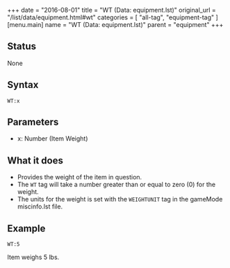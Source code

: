 +++
date = "2016-08-01"
title = "WT (Data: equipment.lst)"
original_url = "/list/data/equipment.html#wt"
categories = [ "all-tag", "equipment-tag" ]
[menu.main]
    name = "WT (Data: equipment.lst)"
    parent = "equipment"
+++

## Status

None

## Syntax

`WT:x`

## Parameters

-   x: Number (Item Weight)



What it does
------------

-   Provides the weight of the item in question.
-   The `WT` tag will take a number greater than or equal to zero (0)
    for the weight.
-   The units for the weight is set with the `WEIGHTUNIT` tag in the
    gameMode <span class="lstfile"> miscinfo.lst </span> file.

Example
-------

`WT:5`

Item weighs 5 lbs.


